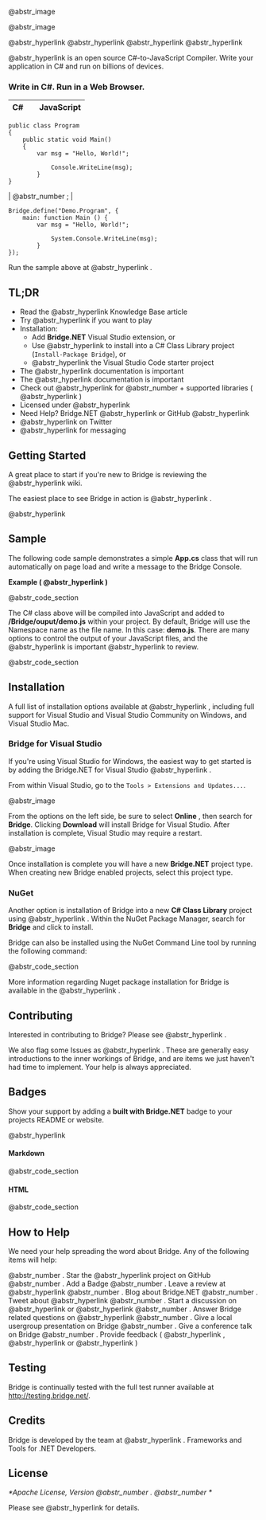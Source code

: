 @abstr_image 

@abstr_image 

@abstr_hyperlink @abstr_hyperlink @abstr_hyperlink @abstr_hyperlink 

@abstr_hyperlink is an open source C#-to-JavaScript Compiler. Write your application in C# and run on billions of devices.

### Write in C#. Run in a Web Browser.

C#| | JavaScript  
---|---|---  
      
    
    public class Program
    {
        public static void Main()
        {
            var msg = "Hello, World!";
    
                Console.WriteLine(msg);
            }
    }
    

|  @abstr_number ; | 
    
    
    Bridge.define("Demo.Program", {
        main: function Main () {
            var msg = "Hello, World!";
    
                System.Console.WriteLine(msg);
            }
    });
      
  
Run the sample above at @abstr_hyperlink .

## TL;DR

  * Read the @abstr_hyperlink Knowledge Base article
  * Try @abstr_hyperlink if you want to play
  * Installation: 
    * Add **Bridge.NET** Visual Studio extension, or 
    * Use @abstr_hyperlink to install into a C# Class Library project (`Install-Package Bridge`), or
    * @abstr_hyperlink the Visual Studio Code starter project
  * The @abstr_hyperlink documentation is important
  * The @abstr_hyperlink documentation is important
  * Check out @abstr_hyperlink for @abstr_number + supported libraries ( @abstr_hyperlink )
  * Licensed under @abstr_hyperlink 
  * Need Help? Bridge.NET @abstr_hyperlink or GitHub @abstr_hyperlink 
  * @abstr_hyperlink on Twitter
  * @abstr_hyperlink for messaging



## Getting Started

A great place to start if you're new to Bridge is reviewing the @abstr_hyperlink wiki.

The easiest place to see Bridge in action is @abstr_hyperlink . 

@abstr_hyperlink 

## Sample

The following code sample demonstrates a simple **App.cs** class that will run automatically on page load and write a message to the Bridge Console.

**Example ( @abstr_hyperlink )**

@abstr_code_section 

The C# class above will be compiled into JavaScript and added to **/Bridge/ouput/demo.js** within your project. By default, Bridge will use the Namespace name as the file name. In this case: **demo.js**. There are many options to control the output of your JavaScript files, and the @abstr_hyperlink is important @abstr_hyperlink to review.

@abstr_code_section 

## Installation

A full list of installation options available at @abstr_hyperlink , including full support for Visual Studio and Visual Studio Community on Windows, and Visual Studio Mac.

### Bridge for Visual Studio

If you're using Visual Studio for Windows, the easiest way to get started is by adding the Bridge.NET for Visual Studio @abstr_hyperlink .

From within Visual Studio, go to the `Tools > Extensions and Updates...`.

@abstr_image 

From the options on the left side, be sure to select **Online** , then search for **Bridge**. Clicking **Download** will install Bridge for Visual Studio. After installation is complete, Visual Studio may require a restart. 

@abstr_image 

Once installation is complete you will have a new **Bridge.NET** project type. When creating new Bridge enabled projects, select this project type. 

### NuGet

Another option is installation of Bridge into a new **C# Class Library** project using @abstr_hyperlink . Within the NuGet Package Manager, search for **Bridge** and click to install. 

Bridge can also be installed using the NuGet Command Line tool by running the following command:

@abstr_code_section 

More information regarding Nuget package installation for Bridge is available in the @abstr_hyperlink .

## Contributing

Interested in contributing to Bridge? Please see @abstr_hyperlink .

We also flag some Issues as @abstr_hyperlink . These are generally easy introductions to the inner workings of Bridge, and are items we just haven't had time to implement. Your help is always appreciated.

## Badges

Show your support by adding a **built with Bridge.NET** badge to your projects README or website.

@abstr_hyperlink 

#### Markdown

@abstr_code_section 

#### HTML

@abstr_code_section 

## How to Help

We need your help spreading the word about Bridge. Any of the following items will help:

@abstr_number . Star the @abstr_hyperlink project on GitHub @abstr_number . Add a Badge @abstr_number . Leave a review at @abstr_hyperlink @abstr_number . Blog about Bridge.NET @abstr_number . Tweet about @abstr_hyperlink @abstr_number . Start a discussion on @abstr_hyperlink or @abstr_hyperlink @abstr_number . Answer Bridge related questions on @abstr_hyperlink @abstr_number . Give a local usergroup presentation on Bridge @abstr_number . Give a conference talk on Bridge @abstr_number . Provide feedback ( @abstr_hyperlink , @abstr_hyperlink or @abstr_hyperlink )

## Testing

Bridge is continually tested with the full test runner available at http://testing.bridge.net/. 

## Credits

Bridge is developed by the team at @abstr_hyperlink . Frameworks and Tools for .NET Developers.

## License

_*Apache License, Version @abstr_number . @abstr_number *_

Please see @abstr_hyperlink for details.
